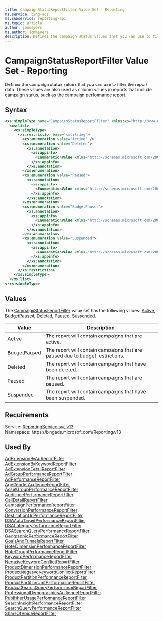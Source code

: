 ```yaml
---
title: CampaignStatusReportFilter Value Set - Reporting
ms.service: bing-ads
ms.subservice: reporting-api
ms.topic: article
author: jonmeyers
ms.author: jonmeyers
description: Defines the campaign status values that you can use to filter the report data.
---
```

# CampaignStatusReportFilter Value Set - Reporting
Defines the campaign status values that you can use to filter the report data. These values are also used as column values in reports that include campaign status, such as the campaign performance report.

## Syntax
```xml
<xs:simpleType name="CampaignStatusReportFilter" xmlns:xs="http://www.w3.org/2001/XMLSchema">
  <xs:list>
    <xs:simpleType>
      <xs:restriction base="xs:string">
        <xs:enumeration value="Active" />
        <xs:enumeration value="Deleted">
          <xs:annotation>
            <xs:appinfo>
              <EnumerationValue xmlns="http://schemas.microsoft.com/2003/10/Serialization/">4</EnumerationValue>
            </xs:appinfo>
          </xs:annotation>
        </xs:enumeration>
        <xs:enumeration value="Paused">
          <xs:annotation>
            <xs:appinfo>
              <EnumerationValue xmlns="http://schemas.microsoft.com/2003/10/Serialization/">8</EnumerationValue>
            </xs:appinfo>
          </xs:annotation>
        </xs:enumeration>
        <xs:enumeration value="BudgetPaused">
          <xs:annotation>
            <xs:appinfo>
              <EnumerationValue xmlns="http://schemas.microsoft.com/2003/10/Serialization/">16</EnumerationValue>
            </xs:appinfo>
          </xs:annotation>
        </xs:enumeration>
        <xs:enumeration value="Suspended">
          <xs:annotation>
            <xs:appinfo>
              <EnumerationValue xmlns="http://schemas.microsoft.com/2003/10/Serialization/">64</EnumerationValue>
            </xs:appinfo>
          </xs:annotation>
        </xs:enumeration>
      </xs:restriction>
    </xs:simpleType>
  </xs:list>
</xs:simpleType>
```

## <a name="values"></a>Values

The [CampaignStatusReportFilter](campaignstatusreportfilter.md) value set has the following values: [Active](#active), [BudgetPaused](#budgetpaused), [Deleted](#deleted), [Paused](#paused), [Suspended](#suspended).

|Value|Description|
|-----------|---------------|
|<a name="active"></a>Active|The report will contain campaigns that are active.|
|<a name="budgetpaused"></a>BudgetPaused|The report will contain campaigns that are paused due to budget restrictions.|
|<a name="deleted"></a>Deleted|The report will contain campaigns that have been deleted.|
|<a name="paused"></a>Paused|The report will contain campaigns that are paused.|
|<a name="suspended"></a>Suspended|The report will contain campaigns that have been suspended.|

## Requirements
Service: [ReportingService.svc v13](https://reporting.api.bingads.microsoft.com/Api/Advertiser/Reporting/v13/ReportingService.svc)  
Namespace: https\://bingads.microsoft.com/Reporting/v13  

## Used By
[AdExtensionByAdReportFilter](adextensionbyadreportfilter.md)  
[AdExtensionByKeywordReportFilter](adextensionbykeywordreportfilter.md)  
[AdExtensionDetailReportFilter](adextensiondetailreportfilter.md)  
[AdGroupPerformanceReportFilter](adgroupperformancereportfilter.md)  
[AdPerformanceReportFilter](adperformancereportfilter.md)  
[AgeGenderAudienceReportFilter](agegenderaudiencereportfilter.md)  
[AssetGroupPerformanceReportFilter](assetgroupperformancereportfilter.md)  
[AudiencePerformanceReportFilter](audienceperformancereportfilter.md)  
[CallDetailReportFilter](calldetailreportfilter.md)  
[CampaignPerformanceReportFilter](campaignperformancereportfilter.md)  
[ConversionPerformanceReportFilter](conversionperformancereportfilter.md)  
[DestinationUrlPerformanceReportFilter](destinationurlperformancereportfilter.md)  
[DSAAutoTargetPerformanceReportFilter](dsaautotargetperformancereportfilter.md)  
[DSACategoryPerformanceReportFilter](dsacategoryperformancereportfilter.md)  
[DSASearchQueryPerformanceReportFilter](dsasearchqueryperformancereportfilter.md)  
[GeographicPerformanceReportFilter](geographicperformancereportfilter.md)  
[GoalsAndFunnelsReportFilter](goalsandfunnelsreportfilter.md)  
[HotelDimensionPerformanceReportFilter](hoteldimensionperformancereportfilter.md)  
[HotelGroupPerformanceReportFilter](hotelgroupperformancereportfilter.md)  
[KeywordPerformanceReportFilter](keywordperformancereportfilter.md)  
[NegativeKeywordConflictReportFilter](negativekeywordconflictreportfilter.md)  
[ProductDimensionPerformanceReportFilter](productdimensionperformancereportfilter.md)  
[ProductNegativeKeywordConflictReportFilter](productnegativekeywordconflictreportfilter.md)  
[ProductPartitionPerformanceReportFilter](productpartitionperformancereportfilter.md)  
[ProductPartitionUnitPerformanceReportFilter](productpartitionunitperformancereportfilter.md)  
[ProductSearchQueryPerformanceReportFilter](productsearchqueryperformancereportfilter.md)  
[ProfessionalDemographicsAudienceReportFilter](professionaldemographicsaudiencereportfilter.md)  
[PublisherUsagePerformanceReportFilter](publisherusageperformancereportfilter.md)  
[SearchInsightPerformanceReportFilter](searchinsightperformancereportfilter.md)  
[SearchQueryPerformanceReportFilter](searchqueryperformancereportfilter.md)  
[ShareOfVoiceReportFilter](shareofvoicereportfilter.md)  
